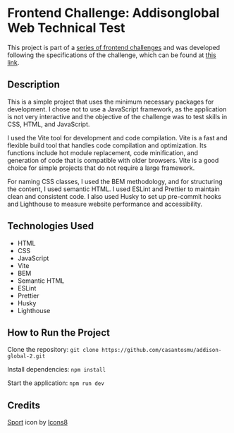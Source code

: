 # Frontend Challenge: Addisonglobal Web Technical Test

This project is part of a [series of frontend challenges](https://github.com/felipefialho/frontend-challenges) and was developed following the specifications of the challenge, which can be found at [this link](https://github.com/addisonglobal/web-technical-test).

## Description

This is a simple project that uses the minimum necessary packages for development. I chose not to use a JavaScript framework, as the application is not very interactive and the objective of the challenge was to test skills in CSS, HTML, and JavaScript.

I used the Vite tool for development and code compilation. Vite is a fast and flexible build tool that handles code compilation and optimization. Its functions include hot module replacement, code minification, and generation of code that is compatible with older browsers. Vite is a good choice for simple projects that do not require a large framework.

For naming CSS classes, I used the BEM methodology, and for structuring the content, I used semantic HTML. I used ESLint and Prettier to maintain clean and consistent code. I also used Husky to set up pre-commit hooks and Lighthouse to measure website performance and accessibility.

## Technologies Used

- HTML
- CSS
- JavaScript
- Vite
- BEM
- Semantic HTML
- ESLint
- Prettier
- Husky
- Lighthouse

## How to Run the Project

Clone the repository: `git clone https://github.com/casantosmu/addison-global-2.git`

Install dependencies: `npm install`

Start the application: `npm run dev`

## Credits

[Sport](https://icons8.com/icon/KIblyTmzrQ32/sport) icon by [Icons8](https://icons8.com)
